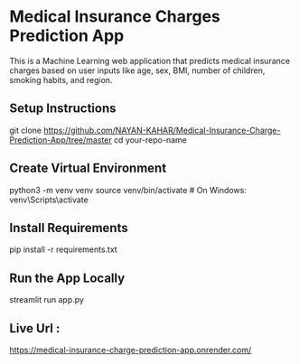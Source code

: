 # Medical Insurance Charges Prediction App
   This is a Machine Learning web application that predicts medical insurance charges based on user inputs like age, sex, BMI, number of children, smoking habits, and region.

## Setup Instructions
   git clone https://github.com/NAYAN-KAHAR/Medical-Insurance-Charge-Prediction-App/tree/master
   cd your-repo-name

## Create Virtual Environment
  python3 -m venv venv
  source venv/bin/activate   # On Windows: venv\Scripts\activate

## Install Requirements
  pip install -r requirements.txt

## Run the App Locally
  streamlit run app.py

## Live Url :
   https://medical-insurance-charge-prediction-app.onrender.com/

